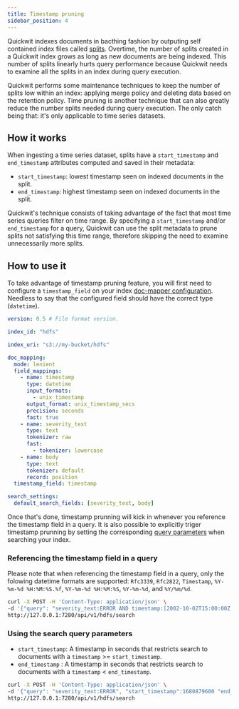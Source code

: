 ```yaml
---
title: Timestamp pruning
sidebar_position: 4
---
```


Quickwit indexes documents in bacthing fashion by outputing self contained index files called [splits](https://quickwit.io/docs/overview/architecture/#splits). Overtime, the number of splits created in a Quickwit index grows as long as new documents are being indexed. This number of splits linearly hurts query performance because Quickwit needs to examine all the splits in an index during query execution.

Quickwit performs some maintenance techniques to keep the number of splits low within an index: applying merge policy and deleting data based on the retention policy.
Time pruning is another technique that can also greatly reduce the number splits needed during query execution. The only catch being that: it's only applicable to time series datasets.

## How it works

When ingesting a time series dataset, splits have a `start_timestamp` and `end_timestamp` attributes computed and saved in their metadata:
- `start_timestamp`: lowest timestamp seen on indexed documents in the split.
- `end_timestamp`: highest timestamp seen on indexed documents in the split.

Quickwit's technique consists of taking advantage of the fact that most time series queries filter on time range. By specifying a `start_timestamp` and/or `end_timestamp` for a query, Quickwit can use the split metadata to prune splits not satisfying this time range, therefore skipping the need to examine unnecessarily more splits.

## How to use it

To take advantage of timestamp pruning feature, you will first need to configure a `timestamp_field` on your index [doc-mapper configuration](https://quickwit.io/docs/configuration/index-config#doc-mapping). Needless to say that the configured field should have the correct type (`datetime`).

```yaml
version: 0.5 # File format version.

index_id: "hdfs"

index_uri: "s3://my-bucket/hdfs"

doc_mapping:
  mode: lenient
  field_mappings:
    - name: timestamp
      type: datetime
      input_formats:
        - unix_timestamp
      output_format: unix_timestamp_secs
      precision: seconds
      fast: true
    - name: severity_text
      type: text
      tokenizer: raw
      fast: 
        - tokenizer: lowercase
    - name: body
      type: text
      tokenizer: default
      record: position
  timestamp_field: timestamp

search_settings:
  default_search_fields: [severity_text, body]
```

Once that's done, timestamp prunning will kick in whenever you reference the timestamp field in a query. It is also possible to explicitly triger timestamp prunning by setting the corresponding [query parameters](https://quickwit.io/docs/reference/rest-api#parameters-1) when searching your index.

### Referencing the timestamp field in a query

Please note that when referencing the timestamp field in a query, only the folowing datetime formats are supported: `Rfc3339`, `Rfc2822`, `Timestamp`, `%Y-%m-%d %H:%M:%S.%f`, `%Y-%m-%d %H:%M:%S`, `%Y-%m-%d`, and `%Y/%m/%d`.

```bash
curl -X POST -H 'Content-Type: application/json' \
-d '{"query": "severity_text:ERROR AND timestamp:[2002-10-02T15:00:00Z TO 2002-10-02T18:00:00Z]"}' \
http://127.0.0.1:7280/api/v1/hdfs/search
 ```

### Using the search query parameters

- `start_timestamp`: A timestamp in seconds that restricts search to documents with a `timestamp` >= `start_timestamp`.
- `end_timestamp` : A timestamp in seconds that restricts search to documents with a `timestamp` < `end_timestamp`.

```bash
curl -X POST -H 'Content-Type: application/json' \
-d '{"query": "severity_text:ERROR", "start_timestamp":1680879600 "end_timestamp":1680890400}' \
http://127.0.0.1:7280/api/v1/hdfs/search
 ```
